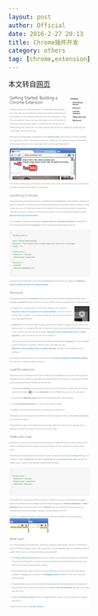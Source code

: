 ```yaml
---
layout: post
author: Official
date: 2016-2-27 20:13
title: Chrome插件开发
category: others
tag: [chrome,extension]
---
```


本文转自[网页](https://developer.chrome.com/extensions/getstarted)

<!-- more -->

![Chrome Extensions](/public/img/others/chrome_extensions.png)
